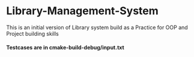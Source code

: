 # Library-Management-System
This is an initial version of Library system build as a Practice for OOP and Project building skills

#### Testcases are in cmake-build-debug/input.txt
